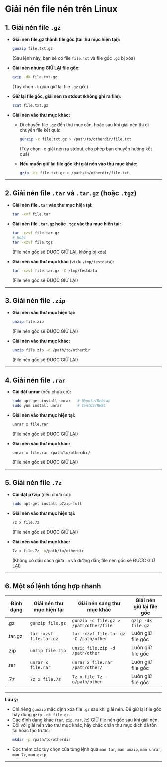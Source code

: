# Giải nén file nén trên Linux

## 1. Giải nén file `.gz`

- **Giải nén file.gz thành file gốc (tại thư mục hiện tại):**
  ```bash
  gunzip file.txt.gz
  ```
  (Sau lệnh này, bạn sẽ có file `file.txt` và file gốc `.gz` bị xóa)

- **Giải nén nhưng GIỮ LẠI file gốc:**
  ```bash
  gzip -dk file.txt.gz
  ```
  (Tùy chọn `-k` giúp giữ lại file `.gz` gốc)

- **Giữ lại file gốc, giải nén ra stdout (không ghi ra file):**
  ```bash
  zcat file.txt.gz
  ```

- **Giải nén vào thư mục khác:**
  - Di chuyển file `.gz` đến thư mục cần, hoặc sau khi giải nén thì di chuyển file kết quả:
    ```bash
    gunzip -c file.txt.gz > /path/to/otherdir/file.txt
    ```
    (Tùy chọn -c giải nén ra stdout, cho phép bạn chuyển hướng kết quả)

  - **Nếu muốn giữ lại file gốc khi giải nén vào thư mục khác:**
    ```bash
    gzip -dc file.txt.gz > /path/to/otherdir/file.txt
    ```

---

## 2. Giải nén file `.tar` và `.tar.gz` (hoặc `.tgz`)

- **Giải nén file `.tar` vào thư mục hiện tại:**
  ```bash
  tar -xvf file.tar
  ```

- **Giải nén file `.tar.gz` hoặc `.tgz` vào thư mục hiện tại:**
  ```bash
  tar -xzvf file.tar.gz
  # hoặc
  tar -xzvf file.tgz
  ```
  (File nén gốc sẽ ĐƯỢC GIỮ LẠI, không bị xóa)

- **Giải nén vào thư mục khác** (ví dụ `/tmp/testdata`):
  ```bash
  tar -xzvf file.tar.gz -C /tmp/testdata
  ```
  (File nén gốc sẽ ĐƯỢC GIỮ LẠI)

---

## 3. Giải nén file `.zip`

- **Giải nén vào thư mục hiện tại:**
  ```bash
  unzip file.zip
  ```
  (File nén gốc sẽ ĐƯỢC GIỮ LẠI)

- **Giải nén vào thư mục khác:**
  ```bash
  unzip file.zip -d /path/to/otherdir
  ```
  (File nén gốc sẽ ĐƯỢC GIỮ LẠI)

---

## 4. Giải nén file `.rar`

- **Cài đặt unrar** (nếu chưa có):
  ```bash
  sudo apt-get install unrar   # Ubuntu/Debian
  sudo yum install unrar       # CentOS/RHEL
  ```

- **Giải nén vào thư mục hiện tại:**
  ```bash
  unrar x file.rar
  ```
  (File nén gốc sẽ ĐƯỢC GIỮ LẠI)

- **Giải nén vào thư mục khác:**
  ```bash
  unrar x file.rar /path/to/otherdir/
  ```
  (File nén gốc sẽ ĐƯỢC GIỮ LẠI)

---

## 5. Giải nén file `.7z`

- **Cài đặt p7zip** (nếu chưa có):
  ```bash
  sudo apt-get install p7zip-full
  ```

- **Giải nén vào thư mục hiện tại:**
  ```bash
  7z x file.7z
  ```
  (File nén gốc sẽ ĐƯỢC GIỮ LẠI)

- **Giải nén vào thư mục khác:**
  ```bash
  7z x file.7z -o/path/to/otherdir
  ```
  (Không có dấu cách giữa `-o` và đường dẫn; file nén gốc sẽ ĐƯỢC GIỮ LẠI)

---

## 6. Một số lệnh tổng hợp nhanh

| Định dạng   | Giải nén thư mục hiện tại              | Giải nén sang thư mục khác                      | Giải nén giữ lại file gốc |
|------------|----------------------------------------|------------------------------------------------|--------------------------|
| .gz        | `gunzip file.gz`                      | `gunzip -c file.gz > /path/other/file`         | `gzip -dk file.gz`       |
| .tar.gz    | `tar -xzvf file.tar.gz`               | `tar -xzvf file.tar.gz -C /path/other`         | Luôn giữ file gốc        |
| .zip       | `unzip file.zip`                      | `unzip file.zip -d /path/other`                | Luôn giữ file gốc        |
| .rar       | `unrar x file.rar`                    | `unrar x file.rar /path/other/`                | Luôn giữ file gốc        |
| .7z        | `7z x file.7z`                        | `7z x file.7z -o/path/other`                   | Luôn giữ file gốc        |

---

**Lưu ý:**  
- Chỉ riêng `gunzip` mặc định xóa file `.gz` sau khi giải nén. Để giữ lại file gốc hãy dùng `gzip -dk file.gz`.
- Các định dạng khác (`tar`, `zip`, `rar`, `7z`) GIỮ file nén gốc sau khi giải nén.
- Đối với giải nén vào thư mục khác, hãy chắc chắn thư mục đích đã tồn tại hoặc tạo trước:  
  ```bash
  mkdir -p /path/to/otherdir
  ```
- Đọc thêm các tùy chọn của từng lệnh qua `man tar`, `man unzip`, `man unrar`, `man 7z`, `man gzip`

---